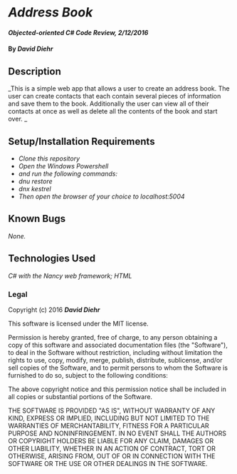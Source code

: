 # _Address Book_

#### _Objected-oriented C# Code Review, 2/12/2016_

#### By _**David Diehr**_

## Description

_This is a simple web app that allows a user to create an address book. The user can create contacts that each contain several pieces of information and save them to the book. Additionally the user can view all of their contacts at once as well as delete all the contents of the book and start over.
 _

## Setup/Installation Requirements

* _Clone this repository_
* _Open the Windows Powershell_
* _and run the following commands:_
* _dnu restore_
* _dnx kestrel_
* _Then open the browser of your choice to localhost:5004_


## Known Bugs

_None._


## Technologies Used

_C# with the Nancy web framework; HTML_

### Legal

Copyright (c) 2016 **_David Diehr_**

This software is licensed under the MIT license.

Permission is hereby granted, free of charge, to any person obtaining a copy
of this software and associated documentation files (the "Software"), to deal
in the Software without restriction, including without limitation the rights
to use, copy, modify, merge, publish, distribute, sublicense, and/or sell
copies of the Software, and to permit persons to whom the Software is
furnished to do so, subject to the following conditions:

The above copyright notice and this permission notice shall be included in
all copies or substantial portions of the Software.

THE SOFTWARE IS PROVIDED "AS IS", WITHOUT WARRANTY OF ANY KIND, EXPRESS OR
IMPLIED, INCLUDING BUT NOT LIMITED TO THE WARRANTIES OF MERCHANTABILITY,
FITNESS FOR A PARTICULAR PURPOSE AND NONINFRINGEMENT. IN NO EVENT SHALL THE
AUTHORS OR COPYRIGHT HOLDERS BE LIABLE FOR ANY CLAIM, DAMAGES OR OTHER
LIABILITY, WHETHER IN AN ACTION OF CONTRACT, TORT OR OTHERWISE, ARISING FROM,
OUT OF OR IN CONNECTION WITH THE SOFTWARE OR THE USE OR OTHER DEALINGS IN
THE SOFTWARE.
